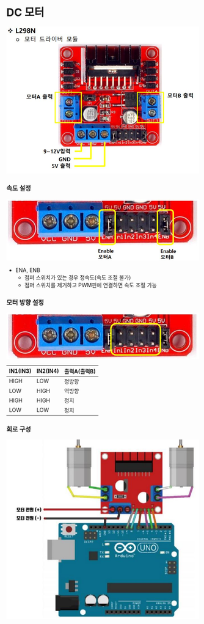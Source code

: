 # DC 모터

![](https://github.com/bongwon-suh/TIL/blob/master/img/1006/01.JPG?raw=true)

### 속도 설정

![](https://github.com/bongwon-suh/TIL/blob/master/img/1006/02.JPG?raw=true)

- ENA, ENB
  - 점퍼 스위치가 있는 경우 정속도(속도 조절 불가)
  - 점퍼 스위치를 제거하고 PWM핀에 연결하면 속도 조절 가능



### 모터 방향 설정

![](https://github.com/bongwon-suh/TIL/blob/master/img/1006/04.JPG?raw=true)

| IN1(IN3) | IN2(IN4) | 출력A(출력B) |
| -------- | -------- | ------------ |
| HIGH     | LOW      | 정방향       |
| LOW      | HIGH     | 역방향       |
| HIGH     | HIGH     | 정지         |
| LOW      | LOW      | 정지         |



### 회로 구성

![](https://github.com/bongwon-suh/TIL/blob/master/img/1006/03.JPG?raw=true)